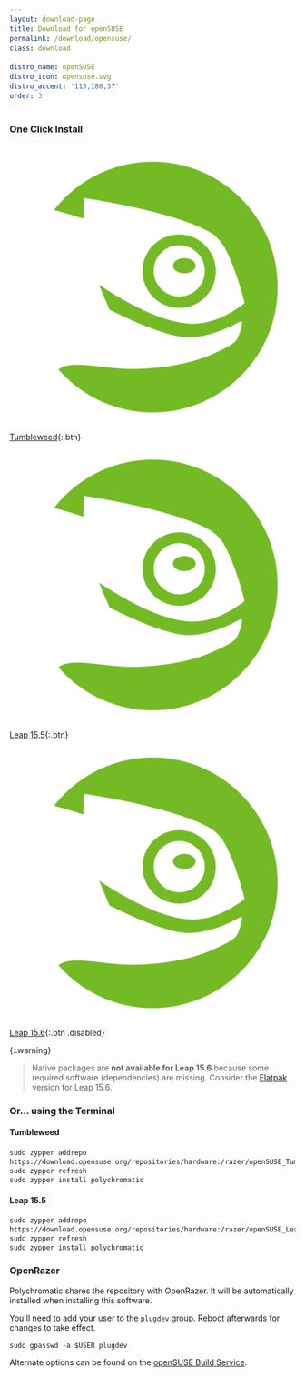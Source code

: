 ```yaml
---
layout: download-page
title: Download for openSUSE
permalink: /download/opensuse/
class: download

distro_name: openSUSE
distro_icon: opensuse.svg
distro_accent: '115,186,37'
order: 3
---
```


### One Click Install

[![](/assets/img/distros/opensuse.svg) Tumbleweed](https://software.opensuse.org/ymp/hardware:razer/openSUSE_Tumbleweed/polychromatic.ymp){:.btn}
[![](/assets/img/distros/opensuse.svg) Leap 15.5](https://software.opensuse.org/ymp/hardware:razer/openSUSE_Leap_15.5/polychromatic.ymp){:.btn}
[![](/assets/img/distros/opensuse.svg) Leap 15.6](){:.btn .disabled}

{:.warning}
> Native packages are **not available for Leap 15.6** because some required software (dependencies) are missing. Consider the [Flatpak](/download/flatpak) version for Leap 15.6.

### Or... using the Terminal

#### Tumbleweed

```shell
sudo zypper addrepo https://download.opensuse.org/repositories/hardware:/razer/openSUSE_Tumbleweed/hardware:razer.repo
sudo zypper refresh
sudo zypper install polychromatic
```

#### Leap 15.5

```shell
sudo zypper addrepo https://download.opensuse.org/repositories/hardware:/razer/openSUSE_Leap_15.5/hardware:razer.repo
sudo zypper refresh
sudo zypper install polychromatic
```

### OpenRazer

Polychromatic shares the repository with OpenRazer. It will be automatically installed when installing this software.

You'll need to add your user to the `plugdev` group. Reboot afterwards for changes to take effect.

```shell
sudo gpasswd -a $USER plugdev
```

Alternate options can be found on the [openSUSE Build Service](https://software.opensuse.org/download.html?project=hardware%3Arazer&package=polychromatic).
